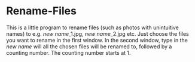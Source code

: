 Rename-Files
============
This is a little program to rename files (such as photos with unintuitive names) to e.g. *new name*_1.jpg, *new name*_2.jpg etc.
Just choose the files you want to rename in the first window. In the second window, type in the *new name* will all the chosen files will be renamed to, followed by a counting number. The counting number starts at 1.
